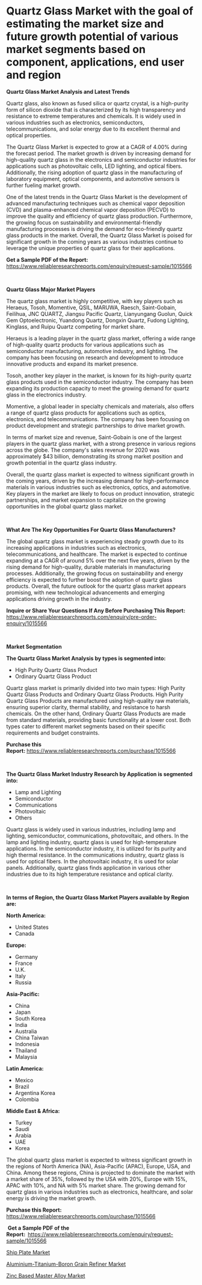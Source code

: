 <p><h1>Quartz Glass Market with the goal of estimating the market size and future growth potential of various market segments based on component, applications, end user and region</h1></p><p><strong>Quartz Glass Market Analysis and Latest Trends</strong></p>
<p><p>Quartz glass, also known as fused silica or quartz crystal, is a high-purity form of silicon dioxide that is characterized by its high transparency and resistance to extreme temperatures and chemicals. It is widely used in various industries such as electronics, semiconductors, telecommunications, and solar energy due to its excellent thermal and optical properties.</p><p>The Quartz Glass Market is expected to grow at a CAGR of 4.00% during the forecast period. The market growth is driven by increasing demand for high-quality quartz glass in the electronics and semiconductor industries for applications such as photovoltaic cells, LED lighting, and optical fibers. Additionally, the rising adoption of quartz glass in the manufacturing of laboratory equipment, optical components, and automotive sensors is further fueling market growth.</p><p>One of the latest trends in the Quartz Glass Market is the development of advanced manufacturing techniques such as chemical vapor deposition (CVD) and plasma-enhanced chemical vapor deposition (PECVD) to improve the quality and efficiency of quartz glass production. Furthermore, the growing focus on sustainability and environmental-friendly manufacturing processes is driving the demand for eco-friendly quartz glass products in the market. Overall, the Quartz Glass Market is poised for significant growth in the coming years as various industries continue to leverage the unique properties of quartz glass for their applications.</p></p>
<p><strong>Get a Sample PDF of the Report:&nbsp;</strong> <a href="https://www.reliableresearchreports.com/enquiry/request-sample/1015566">https://www.reliableresearchreports.com/enquiry/request-sample/1015566</a></p>
<p>&nbsp;</p>
<p><strong>Quartz Glass Major Market Players</strong></p>
<p><p>The quartz glass market is highly competitive, with key players such as Heraeus, Tosoh, Momentive, QSIL, MARUWA, Raesch, Saint-Gobain, Feilihua, JNC QUARTZ, Jiangsu Pacific Quartz, Lianyungang Guolun, Quick Gem Optoelectronic, Yuandong Quartz, Dongxin Quartz, Fudong Lighting, Kinglass, and Ruipu Quartz competing for market share. </p><p>Heraeus is a leading player in the quartz glass market, offering a wide range of high-quality quartz products for various applications such as semiconductor manufacturing, automotive industry, and lighting. The company has been focusing on research and development to introduce innovative products and expand its market presence.</p><p>Tosoh, another key player in the market, is known for its high-purity quartz glass products used in the semiconductor industry. The company has been expanding its production capacity to meet the growing demand for quartz glass in the electronics industry.</p><p>Momentive, a global leader in specialty chemicals and materials, also offers a range of quartz glass products for applications such as optics, electronics, and telecommunications. The company has been focusing on product development and strategic partnerships to drive market growth.</p><p>In terms of market size and revenue, Saint-Gobain is one of the largest players in the quartz glass market, with a strong presence in various regions across the globe. The company's sales revenue for 2020 was approximately $43 billion, demonstrating its strong market position and growth potential in the quartz glass industry. </p><p>Overall, the quartz glass market is expected to witness significant growth in the coming years, driven by the increasing demand for high-performance materials in various industries such as electronics, optics, and automotive. Key players in the market are likely to focus on product innovation, strategic partnerships, and market expansion to capitalize on the growing opportunities in the global quartz glass market.</p></p>
<p>&nbsp;</p>
<p><strong>What Are The Key Opportunities For Quartz Glass Manufacturers?</strong></p>
<p><p>The global quartz glass market is experiencing steady growth due to its increasing applications in industries such as electronics, telecommunications, and healthcare. The market is expected to continue expanding at a CAGR of around 5% over the next five years, driven by the rising demand for high-quality, durable materials in manufacturing processes. Additionally, the growing focus on sustainability and energy efficiency is expected to further boost the adoption of quartz glass products. Overall, the future outlook for the quartz glass market appears promising, with new technological advancements and emerging applications driving growth in the industry.</p></p>
<p><strong>Inquire or Share Your Questions If Any Before Purchasing This Report:</strong> <a href="https://www.reliableresearchreports.com/enquiry/pre-order-enquiry/1015566">https://www.reliableresearchreports.com/enquiry/pre-order-enquiry/1015566</a></p>
<p>&nbsp;</p>
<p><strong>Market Segmentation</strong></p>
<p><strong>The Quartz Glass Market Analysis by types is segmented into:</strong></p>
<p><ul><li>High Purity Quartz Glass Product</li><li>Ordinary Quartz Glass Product</li></ul></p>
<p><p>Quartz glass market is primarily divided into two main types: High Purity Quartz Glass Products and Ordinary Quartz Glass Products. High Purity Quartz Glass Products are manufactured using high-quality raw materials, ensuring superior clarity, thermal stability, and resistance to harsh chemicals. On the other hand, Ordinary Quartz Glass Products are made from standard materials, providing basic functionality at a lower cost. Both types cater to different market segments based on their specific requirements and budget constraints.</p></p>
<p><strong>Purchase this Report:&nbsp;</strong><a href="https://www.reliableresearchreports.com/purchase/1015566">https://www.reliableresearchreports.com/purchase/1015566</a></p>
<p>&nbsp;</p>
<p><strong>The Quartz Glass Market Industry Research by Application is segmented into:</strong></p>
<p><ul><li>Lamp and Lighting</li><li>Semiconductor</li><li>Communications</li><li>Photovoltaic</li><li>Others</li></ul></p>
<p><p>Quartz glass is widely used in various industries, including lamp and lighting, semiconductor, communications, photovoltaic, and others. In the lamp and lighting industry, quartz glass is used for high-temperature applications. In the semiconductor industry, it is utilized for its purity and high thermal resistance. In the communications industry, quartz glass is used for optical fibers. In the photovoltaic industry, it is used for solar panels. Additionally, quartz glass finds application in various other industries due to its high temperature resistance and optical clarity.</p></p>
<p>&nbsp;</p>
<p><strong>In terms of Region, the Quartz Glass Market Players available by Region are:</strong></p>
<p>
    <p> <strong> North America: </strong>
        <ul>
            <li>United States</li>
            <li>Canada</li>
        </ul>
        </p> 
    <p> <strong> Europe: </strong>
        <ul>
            <li>Germany</li>
            <li>France</li>
            <li>U.K.</li>
            <li>Italy</li>
            <li>Russia</li>
        </ul>
        </p> 
    <p> <strong> Asia-Pacific: </strong>
        <ul>
            <li>China</li>
            <li>Japan</li>
            <li>South Korea</li>
            <li>India</li>
            <li>Australia</li>
            <li>China Taiwan</li>
            <li>Indonesia</li>
            <li>Thailand</li>
            <li>Malaysia</li>
        </ul>
        </p> 
    <p> <strong> Latin America: </strong>
        <ul>
            <li>Mexico</li>
            <li>Brazil</li>
            <li>Argentina Korea</li>
            <li>Colombia</li>
        </ul>
        </p> 
    <p> <strong> Middle East & Africa: </strong>
        <ul>
            <li>Turkey</li>
            <li>Saudi</li>
            <li>Arabia</li>
            <li>UAE</li>
            <li>Korea</li>
        </ul>
    </p>
    </p>
<p><p>The global quartz glass market is expected to witness significant growth in the regions of North America (NA), Asia-Pacific (APAC), Europe, USA, and China. Among these regions, China is projected to dominate the market with a market share of 35%, followed by the USA with 20%, Europe with 15%, APAC with 10%, and NA with 5% market share. The growing demand for quartz glass in various industries such as electronics, healthcare, and solar energy is driving the market growth.</p></p>
<p><strong>Purchase this Report: </strong><a href="https://www.reliableresearchreports.com/purchase/1015566">https://www.reliableresearchreports.com/purchase/1015566</a></p>
<p>&nbsp;<strong>Get a Sample PDF of the Report:&nbsp;&nbsp;</strong><a href="https://www.reliableresearchreports.com/enquiry/request-sample/1015566">https://www.reliableresearchreports.com/enquiry/request-sample/1015566</a></p>
<p><strong></strong></p>
<p><p><a href="https://github.com/ruddyyedelwadw/Market-Research-Report-List-1/blob/main/ship-plate-market.md">Ship Plate Market</a></p><p><a href="https://view.publitas.com/reportprime-1/aluminium-titanium-boron-grain-refiner-market-centers-on-aspects-such-as-market-growth-market-share-market-opportunity-and-projected-forecasts-spanning-from-2023-to-2030/">Aluminium-Titanium-Boron Grain Refiner Market</a></p><p><a href="https://view.publitas.com/reportprime-1/zinc-based-master-alloy-market-growth-market-trends-covid-19-impact-and-forecasts-for-period-from-2023-2030/">Zinc Based Master Alloy Market</a></p></p>